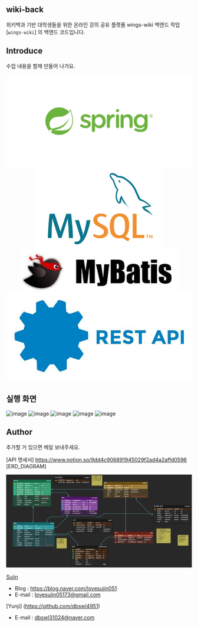 ## wiki-back

위키백과 기반 대학생들을 위한 온라인 강의 공유 플랫폼 wings-wiki 백엔드 작업
[`wings-wiki`] 의 백엔드 코드입니다.

## Introduce

수업 내용을 함께 만들어 나가요.


<p align="center">
  <img src="./img/Spring.png">
  <img src="./img/mysql.png">
  <img src="./img/mybatis.jpg">
  <img src="./img/restapi.png">
</p>

## 실행 화면

![image](https://user-images.githubusercontent.com/39665611/108177103-222dac00-7146-11eb-88dc-bbd638a121de.png)
![image](https://user-images.githubusercontent.com/39665611/108177112-24900600-7146-11eb-909e-2690bb199c43.png)
![image](https://user-images.githubusercontent.com/39665611/108177116-2659c980-7146-11eb-81b3-b851c0b4bd53.png)
![image](https://user-images.githubusercontent.com/39665611/108177130-28bc2380-7146-11eb-8fb4-eed1ab3589ea.png)
![image](https://user-images.githubusercontent.com/39665611/108177133-2a85e700-7146-11eb-824b-710e5fc99cb7.png)


## Author

추가할 거 있으면 메일 보내주세요.

[API 명세서] https://www.notion.so/9dd4c906891945029f2ad4a2affd0596
[ERD_DIAGRAM]
<p align="center">
  <img src="./img/wings_erd_diagram.JPG"
</p>

[Sujin](https://github.com/SujinJeong)
- Blog : https://blog.naver.com/lovesujin051
- E-mail : lovesujin05173@gmail.com

[Yunji] (https://github.com/dbswl4951)
- E-mail : dbswl31024@naver.com
